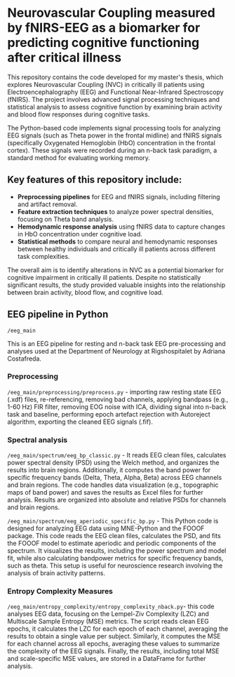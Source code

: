 # Neurovascular Coupling measured by fNIRS-EEG as a biomarker for predicting cognitive functioning after critical illness

This repository contains the code developed for my master's thesis, which explores Neurovascular Coupling (NVC) in critically ill patients using Electroencephalography (EEG) 
and Functional Near-Infrared Spectroscopy (fNIRS). The project involves advanced signal processing techniques and statistical analysis to assess cognitive function by examining 
brain activity and blood flow responses during cognitive tasks.

The Python-based code implements signal processing tools for analyzing EEG signals (such as Theta power in the frontal midline) and fNIRS signals (specifically Oxygenated Hemoglobin 
(HbO) concentration in the frontal cortex). These signals were recorded during an n-back task paradigm, a standard method for evaluating working memory.

## Key features of this repository include:

- **Preprocessing pipelines** for EEG and fNIRS signals, including filtering and artifact removal.
- **Feature extraction techniques** to analyze power spectral densities, focusing on Theta band analysis.
- **Hemodynamic response analysis** using fNIRS data to capture changes in HbO concentration under cognitive load.
- **Statistical methods** to compare neural and hemodynamic responses between healthy individuals and critically ill patients across different task complexities.

The overall aim is to identify alterations in NVC as a potential biomarker for cognitive impairment in critically ill patients. Despite no statistically significant results,
the study provided valuable insights into the relationship between brain activity, blood flow, and cognitive load.

## EEG pipeline in Python

`/eeg_main`

This is an EEG pipeline for resting and n-back task EEG pre-processing and analyses used at the Department of Neurology at Rigshospitalet by Adriana Costafreda. 

### Preprocessing

`/eeg_main/preprocessing/preprocess.py` - importing raw resting state EEG (.xdf) files, re-referencing, removing bad channels, applying bandpass (e.g., 1-60 Hz) FIR filter, removing EOG noise with ICA, dividing signal into n-back task and baseline, performing epoch artefact rejection with Autoreject algorithm, exporting the cleaned EEG signals (.fif).

### Spectral analysis

`/eeg_main/spectrum/eeg_bp_classic.py` - It reads EEG clean files, calculates power spectral density (PSD) using the Welch method, and organizes the results into brain regions. Additionally, it computes the band power for specific frequency bands (Delta, Theta, Alpha, Beta) across EEG channels and brain regions. The code handles data visualization (e.g., topographic maps of band power) and saves the results as Excel files for further analysis. Results are organized into absolute and relative PSDs for channels and brain regions.

`/eeg_main/spectrum/eeg_aperiodic_specific_bp.py` - This Python code is designed for analyzing EEG data using MNE-Python and the FOOOF package. This code reads the EEG clean files, calculates the PSD, and fits the FOOOF model to estimate aperiodic and periodic components of the spectrum. It visualizes the results, including the power spectrum and model fit, while also calculating bandpower metrics for specific frequency bands, such as theta. This setup is useful for neuroscience research involving the analysis of brain activity patterns.

### Entropy Complexity Measures 

`/eeg_main/entropy_complexity/entropy_complexity_nback.py`- this code analyses EEG data, focusing on the Lempel-Ziv Complexity (LZC) and Multiscale Sample Entropy (MSE) metrics. The script reads clean EEG epochs, it calculates the LZC for each epoch of each channel, averaging the results to obtain a single value per subject. Similarly, it computes the MSE for each channel across all epochs, averaging these values to summarize the complexity of the EEG signals. Finally, the results, including total MSE and scale-specific MSE values, are stored in a DataFrame for further analysis.




